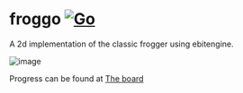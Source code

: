 froggo [![Go](https://github.com/brotherhood-of-recursive-descent/froggo/actions/workflows/go.yml/badge.svg)](https://github.com/brotherhood-of-recursive-descent/froggo/actions/workflows/go.yml)
=======
A 2d implementation of the classic frogger using ebitengine. 

![image](https://github.com/user-attachments/assets/8d29e755-4a49-428a-9110-4964d7a527fc)

Progress can be found at [The board](https://github.com/orgs/brotherhood-of-recursive-descent/projects/3/views/2) 
